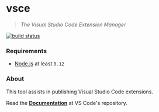 # vsce
> *The Visual Studio Code Extension Manager*

[![build status](https://travis-ci.org/Microsoft/vscode-vsce.svg?branch=master)](https://travis-ci.org/Microsoft/vscode-vsce)

### Requirements

- [Node.js](https://nodejs.org/en/) at least `0.12`

### About

This tool assists in publishing Visual Studio Code extensions.

Read the [**Documentation**](https://github.com/Microsoft/vscode-docs/blob/master/docs/tools/vscecli.md) at VS Code's repository.

